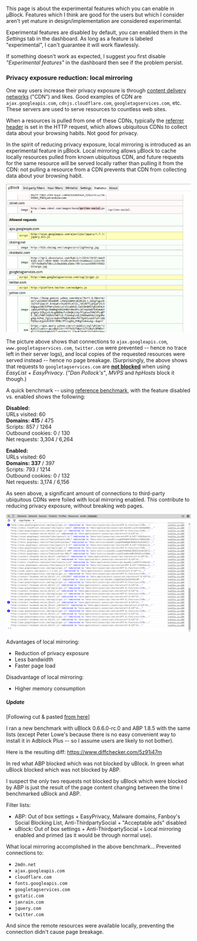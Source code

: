 This page is about the experimental features which you can enable in µBlock. Features which I think are good for the users but which I consider aren't yet mature in design/implementation are considered experimental.

Experimental features are disabled by default, you can enabled them in the _Settings_ tab in the dashboard. As long as a feature is labeled "experimental", I can't guarantee it will work flawlessly.

If something doesn't work as expected, I suggest you first disable _"Experimental features"_ in the dashboard then see if the problem persist.

### Privacy exposure reduction: local mirroring

One way users increase their privacy exposure is through [content delivery networks](http://en.wikipedia.org/wiki/Content_delivery_network) ("CDN") and likes. Good examples of CDN are `ajax.googleapis.com`, `cdnjs.cloudflare.com`, `googletagservices.com`, etc. These servers are used to serve resources to countless web sites.

When a resources is pulled from one of these CDNs, typically the [referrer header](http://en.wikipedia.org/wiki/HTTP_referer) is set in the HTTP request, which allows ubiquitous CDNs to collect data about your browsing habits. Not good for privacy.

In the spirit of reducing privacy exposure, local mirroring is introduced as an experimental feature in µBlock. Local mirroring allows µBlock to cache locally resources pulled from known ubiquitous CDN, and future requests for the same resource will be served locally rather than pulling it from the CDN: not pulling a resource from a CDN prevents that CDN from collecting data about your browsing habit.

![zdnet.com](https://raw.githubusercontent.com/gorhill/uBlock/master/doc/img/local-mirroring-example-1.png)

The picture above shows that connections to `ajax.googleapis.com`, `www.googletagservices.com`, `twitter.com` were prevented -- hence no trace left in their server logs), and local copies of the requested resources were served instead -- hence no page breakage. (Surprisingly, the above shows that requests to `googletagservices.com` are [**not blocked**](https://hg.adblockplus.org/easylist/rev/9f6e928c258a) when using _EasyList_ + _EasyPrivacy_. (_"Dan Pollock's"_, _MVPS_ and _hpHosts_ block it though.)

A quick benchmark -- using [reference benchmark](https://github.com/gorhill/uBlock/wiki/%C2%B5Block-and-others:-Blocking-ads,-trackers,-malwares), with the feature disabled vs. enabled shows the following:

**Disabled:** <br>
URLs visited: 60 <br>
**Domains: 415** / 475 <br>
Scripts: 857 / 1264 <br>
Outbound cookies: 0 / 130 <br>
Net requests: 3,304 / 6,264 <br>

**Enabled:** <br>
URLs visited: 60 <br>
**Domains: 337** / 397 <br>
Scripts: 793 / 1214 <br>
Outbound cookies: 0 / 132 <br>
Net requests: 3,174 / 6,156 <br>

As seen above, a significant amount of connections to third-party ubiquitous CDNs were foiled with local mirroring enabled. This contribute to reducing privacy exposure, without breaking web pages.

![Local mirroring results](https://raw.githubusercontent.com/gorhill/uBlock/master/doc/img/local-mirroring.png)

Advantages of local mirroring:
- Reduction of privacy exposure
- Less bandwidth
- Faster page load

Disadvantage of local mirroring:
- Higher memory consumption

##### Update

[Following cut & pasted [from here](https://github.com/gorhill/uBlock/issues/264#issuecomment-57812998)]

I ran a new benchmark with uBlock 0.6.6.0-rc.0 and ABP 1.8.5 with the same lists (except Peter Lowe's because there is no easy convenient way to install it in Adblock Plus -- so I assume users are likely to not bother).

Here is the resulting diff: https://www.diffchecker.com/5z91i47m

In red what ABP blocked which was not blocked by uBlock.
In green what uBlock blocked which was not blocked by ABP.

I suspect the only two requests not blocked by uBlock which were blocked by ABP is just the result of the page content changing between the time I benchmarked uBlock and ABP.

Filter lists:
- ABP: Out of box settings + EasyPrivacy, Malware domains, Fanboy's Social Blocking List, Anti-ThirdpartySocial‎ + "Acceptable ads" disabled
- uBlock: Out of box settings + Anti-ThirdpartySocial‎ + Local mirroring enabled and primed (as it would be through normal use).

What local mirroring accomplished in the above benchmark... Prevented connections to:
- `2mdn.net`
- `ajax.googleapis.com`
- `cloudflare.com`
- `fonts.googleapis.com`
- `googletagservices.com`
- `gstatic.com`
- `janrain.com`
- `jquery.com`
- `twitter.com`

And since the remote resources were available locally, preventing the connection didn't cause page breakage.